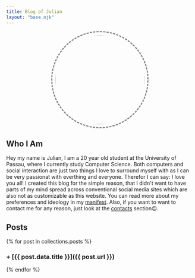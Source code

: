 ```yaml
---
title: Blog of Julian
layout: "base.njk"
---
```


<img src="/assets/images/me.jpg" id="portrait">

## Who I Am

Hey my name is Julian, I am a 20 year old student at the University of Passau, where I currently study Computer Science. Both computers and social interaction are just two things I love to surround myself with as I can be very passionat with everthing and everyone. Therefor I can say: I love you all! I created this blog for the simple reason, that I didn't want to have parts of my mind spread across conventional social media sites which are also not as customizable as this website. You can read more about my preferences and ideology in my [manifest](/manifest). Also, if you want to want to contact me for any reason, just look at the [contacts](/contact) section😉.


## Posts

{% for post in collections.posts %}

### + [{{ post.data.title }}]({{ post.url }})

{% endfor %}

<style>

    #portrait {
        height: 15rem;
        border-radius: 100rem;
        border: 3px dashed grey;
        padding: 0.5rem;
        display:block;
        margin-left: auto;
        margin-right: auto;
    }

</style>